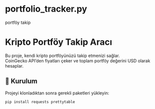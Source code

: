 # portfolio_tracker.py
portföy takip
# Kripto Portföy Takip Aracı

Bu proje, kendi kripto portföyünüzü takip etmenizi sağlar.  
CoinGecko API’den fiyatları çeker ve toplam portföy değerini USD olarak hesaplar.

## 🚀 Kurulum

Projeyi klonladıktan sonra gerekli paketleri yükleyin:

```bash
pip install requests prettytable
